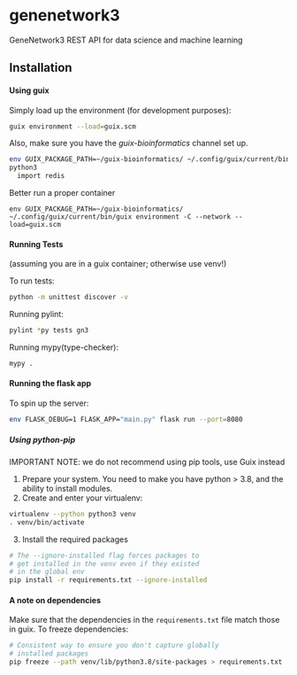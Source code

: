 # genenetwork3
GeneNetwork3 REST API for data science and machine  learning

## Installation

#### Using guix

Simply load up the environment (for development purposes):

```bash
guix environment --load=guix.scm
```

Also, make sure you have the *guix-bioinformatics* channel set up.

```bash
env GUIX_PACKAGE_PATH=~/guix-bioinformatics/ ~/.config/guix/current/bin/guix environment --load=guix.scm
python3
  import redis
```

Better run a proper container

```
env GUIX_PACKAGE_PATH=~/guix-bioinformatics/ ~/.config/guix/current/bin/guix environment -C --network --load=guix.scm 
```

#### Running Tests

(assuming you are in a guix container; otherwise use venv!)

To run tests:

```bash
python -m unittest discover -v
```

Running pylint:

```bash
pylint *py tests gn3
```

Running mypy(type-checker):

```bash
mypy .
```

#### Running the flask app

To spin up the server:

```bash
env FLASK_DEBUG=1 FLASK_APP="main.py" flask run --port=8080
```

##### Using python-pip

IMPORTANT NOTE: we do not recommend using pip tools, use Guix instead

1. Prepare your system. You need to make you have python > 3.8, and
   the ability to install modules.
2. Create and enter your virtualenv:

```bash
virtualenv --python python3 venv
. venv/bin/activate
```
3. Install the required packages

```bash
# The --ignore-installed flag forces packages to
# get installed in the venv even if they existed 
# in the global env
pip install -r requirements.txt --ignore-installed
```

#### A note on dependencies

Make sure that the dependencies in the `requirements.txt` file match those in
guix. To freeze dependencies:

```bash
# Consistent way to ensure you don't capture globally
# installed packages
pip freeze --path venv/lib/python3.8/site-packages > requirements.txt

```
